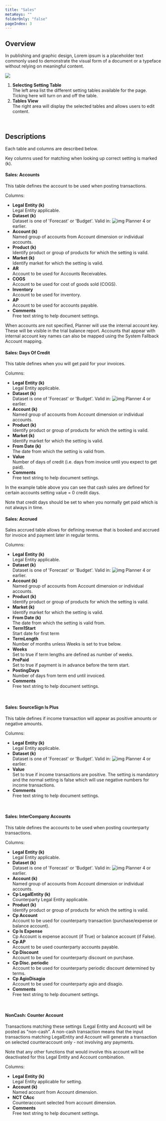 ```yaml
---
title: "Sales"
metaKeys: ""
folderOnly: "false"
pageIndex: 3
---
```


## Overview
In publishing and graphic design, Lorem ipsum is a placeholder text commonly used to demonstrate the visual form of a document or a typeface without relying on meaningful content.
<br/>

![](img/finance-settings-sales.jpg)

1. **Selecting Setting Table**<br/>The left area list the different setting tables available for the page. Ticking here will turn on and off the table.
2. **Tables View**<br/>The right area will display the selected tables and allows users to edit content.
<br/>

## Descriptions

Each table and columns are described below.

Key columns used for matching when looking up correct setting is marked (k).

#### Sales: Accounts
This table defines the account to be used when posting transactions.

Columns:

- **Legal Entity (k)**<br/>
Legal Entity applicable.
- **Dataset (k)**<br/>
Dataset is one of 'Forecast' or 'Budget'. Valid in: ![img](https://profitbasedocs.blob.core.windows.net/icons/yes-icon.png) Planner 4 or earlier.
- **Account (k)**<br/>
Named group of accounts from Account dimension or individual accounts.
- **Product (k)**<br/>
Identify product or group of products for which the setting is valid.
- **Market (k)**<br/>
Identify market for which the setting is valid.
- **AR**<br/>
Account to be used for Accounts Receivables.
- **COGS**<br/>
Account to be used for cost of goods sold (COGS).
- **Inventory**<br/>
Account to be used for inventory.
- **AP**<br/>
Account to be used for accounts payable.
- **Comments**<br/>
Free text string to help document settings.

When accounts are not specified, Planner will use the internal account key. These will be visible in the trial balance report. Accounts that appear with internal account key names can also be mapped using the System Fallback Account mapping.
<br/>

#### Sales: Days Of Credit
This table defines when you will get paid for your invoices.

Columns:

- **Legal Entity (k)**<br/>
Legal Entity applicable.
- **Dataset (k)**<br/>
Dataset is one of 'Forecast' or 'Budget'. Valid in: ![img](https://profitbasedocs.blob.core.windows.net/icons/yes-icon.png) Planner 4 or earlier.
- **Account (k)**<br/>
Named group of accounts from Account dimension or individual accounts.
- **Product (k)**<br/>
Identify product or group of products for which the setting is valid.
- **Market (k)**<br/>
Identify market for which the setting is valid.
- **From Date (k)**<br/>
The date from which the setting is valid from.
- **Value**<br/>
Number of days of credit (i.e. days from invoice until you expect to get paid).
- **Comments**<br/>
Free text string to help document settings.

In the example table above you can see that cash sales are defined for certain accounts setting value = 0 credit days.

Note that credit days should be set to when you normally get paid which is not always in time.
<br/>

#### Sales: Accrued
Sales accrued table allows for defining revenue that is booked and accrued for invoice and payment later in regular terms.

Columns:

- **Legal Entity (k)**<br/>
Legal Entity applicable.
- **Dataset (k)**<br/>
Dataset is one of 'Forecast' or 'Budget'. Valid in: ![img](https://profitbasedocs.blob.core.windows.net/icons/yes-icon.png) Planner 4 or earlier.
- **Account (k)**<br/>
Named group of accounts from Account dimension or individual accounts.
- **Product (k)**<br/>
Identify product or group of products for which the setting is valid.
- **Market (k)**<br/>
Identify market for which the setting is valid.
- **From Date (k)**<br/>
The date from which the setting is valid from.
- **Term1Start**<br/>
Start date for first term
- **TermLength**<br/>
Number of months unless Weeks is set to true below.
- **Weeks**<br/>
Set to true if term lengths are defined as number of weeks.
- **PrePaid**<br/>
Set to true if payment is in advance before the term start.
- **PostingDays**<br/>
Number of days from term end until invoiced.
- **Comments**<br/>
Free text string to help document settings.

<br/>

#### Sales: SourceSign Is Plus
This table defines if income transaction will appear as positive amounts or negative amounts.

Columns:

- **Legal Entity (k)**<br/>
Legal Entity applicable.
- **Dataset (k)**<br/>
Dataset is one of 'Forecast' or 'Budget'. Valid in: ![img](https://profitbasedocs.blob.core.windows.net/icons/yes-icon.png) Planner 4 or earlier.
- **Value**<br/>
Set to true if income transactions are positive. The setting is mandatory and the normal setting is false which will use negative numbers for income transactions.
- **Comments**<br/>
Free text string to help document settings.

<br/>

#### Sales: InterCompany Accounts
This table defines the accounts to be used when posting counterparty transactions.

Columns:

- **Legal Entity (k)**<br/>
Legal Entity applicable.
- **Dataset (k)**<br/>
Dataset is one of 'Forecast' or 'Budget'. Valid in: ![img](https://profitbasedocs.blob.core.windows.net/icons/yes-icon.png) Planner 4 or earlier.
- **Account (k)**<br/>
Named group of accounts from Account dimension or individual accounts.
- **Cp LegalEntity (k)**<br/>
Counterparty Legal Entity applicable.
- **Product (k)**<br/>
Identify product or group of products for which the setting is valid.
- **Cp Account**<br/>
Account to be used for counterparty transaction (purchase/expense or balance account).
- **Cp Is Expense**<br/>
Cp Account is expense account (if True) or balance account (if False).
- **Cp AP**<br/>
Account to be used counterparty accounts payable.
- **Cp Discount**<br/>
Account to be used for counterparty discount on purchase.
- **Cp Disc. periodic**<br/>
Account to be used for counterparty periodic discount determined by terms.
- **Cp AgioDisagio**<br/>
Account to be used for counterparty agio and disagio.
- **Comments**<br/>
Free text string to help document settings.

<br/>

#### NonCash: Counter Account
Transactions matching these settings (Legal Entity and Account) will be posted as "non-cash". A non-cash transaction means that the input transactions matching LegalEntity and Account will generate a transaction on selected counteraccount only - not involving any payments.  

Note that any other functions that would involve this account will be deactivated for this Legal Entity and Account combination.

Columns:

- **Legal Entity (k)**<br/>
Legal Entity applicable for setting.
- **Account (k)**<br/>
Named account from Account dimension.
- **NCT CAcc**<br/>
Counteraccount selected from account dimension.
- **Comments**<br/>
Free text string to help document settings.
<br/>
